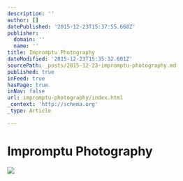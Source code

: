 ```yaml
---
description: ''
author: []
datePublished: '2015-12-23T15:37:55.668Z'
publisher:
  domain: ''
  name: ''
title: Impromptu Photography
dateModified: '2015-12-23T15:35:32.601Z'
sourcePath: _posts/2015-12-23-impromptu-photography.md
published: true
inFeed: true
hasPage: true
inNav: false
url: impromptu-photography/index.html
_context: 'http://schema.org'
_type: Article

---
```

# Impromptu Photography
![](https://the-grid-user-content.s3-us-west-2.amazonaws.com/036d14a5-993d-4cfd-a933-c92d13fa3f43.png)